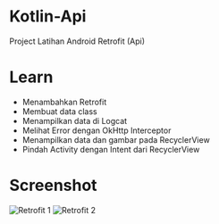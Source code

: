 # Kotlin-Api
Project Latihan Android Retrofit (Api)

# Learn
- Menambahkan Retrofit
- Membuat data class
- Menampilkan data di Logcat
- Melihat Error dengan OkHttp Interceptor
- Menampilkan data dan gambar pada RecyclerView
- Pindah Activity dengan Intent dari RecyclerView

# Screenshot
![Retrofit 1](https://user-images.githubusercontent.com/89395541/132652434-bbd0fda7-63d4-4c5c-9893-9d8df0468a04.jpg)
![Retrofit 2](https://user-images.githubusercontent.com/89395541/132652458-61fb2e55-da98-4628-a793-a72e2d647319.jpg)
